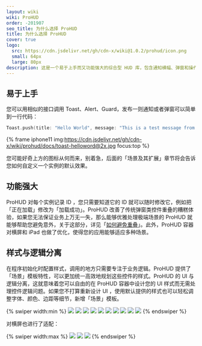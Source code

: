 ```yaml
---
layout: wiki
wiki: ProHUD
order: -201907
seo_title: 为什么选择 ProHUD
title: 为什么选择 ProHUD
cover: true
logo:
  src: https://cdn.jsdelivr.net/gh/cdn-x/wiki@1.0.2/prohud/icon.png
  small: 64px
  large: 80px
description: 这是一个易于上手而又功能强大的综合型 HUD 库，包含通知横幅、弹窗和操作表。使用 ProHUD 能够轻松管理多个 HUD 实例、更新数据或避免重叠。您还可以完全定制 UI 样式以满足业务要求。
---
```



## 易于上手

您可以用相似的接口调用 Toast、Alert、Guard，发布一则通知或者弹窗可以简单到一行代码：

```swift
Toast.push(title: "Hello World", message: "This is a test message from ProHUD.")
```


{% frame iphone11 img:https://cdn.jsdelivr.net/gh/cdn-x/wiki/prohud/docs/toast-helloword@2x.jpg focus:top %}

您可能好奇上方的图标从何而来，别着急，后面的「场景及其扩展」章节将会告诉您如何自定义一个实例的默认效果。


## 功能强大

ProHUD 对每个实例记录 ID ，您只需要知道它的 ID 就可以随时修改它，例如把「正在加载」修改为「加载成功」。ProHUD 改善了传统弹窗类控件重叠的糟糕体验，如果您无法保证业务上万无一失，那么能够优雅处理极端场景的 ProHUD 就能够帮助您避免意外，关于这部分，详见「[如何避免重叠](/wiki/prohud/alert/#如何避免重叠)」。此外，ProHUD 容器对横屏和 iPad 也做了优化，使得您的应用能够适应多种场景。

## 样式与逻辑分离

在程序初始化时配置样式，调用的地方只需要专注于业务逻辑。ProHUD 提供了「场景」模板特性，可以更加统一高效地规划这些控件的样式。ProHUD 的 UI 与逻辑分离，这就意味着您可以自由的在 ProHUD 容器中设计您的 UI 样式而无需处理控件逻辑问题。如果您不打算重新设计 UI ，使用默认提供的样式也可以轻松调整字体、颜色、边距等细节，新增「场景」模板。

{% swiper width:min %}
![](https://cdn.jsdelivr.net/gh/cdn-x/wiki@1.0.2/prohud/screenshot01.png)
![](https://cdn.jsdelivr.net/gh/cdn-x/wiki@1.0.2/prohud/screenshot02.png)
![](https://cdn.jsdelivr.net/gh/cdn-x/wiki@1.0.2/prohud/screenshot03.png)
![](https://cdn.jsdelivr.net/gh/cdn-x/wiki@1.0.2/prohud/screenshot04.png)
![](https://cdn.jsdelivr.net/gh/cdn-x/wiki@1.0.2/prohud/screenshot05.png)
![](https://cdn.jsdelivr.net/gh/cdn-x/wiki@1.0.2/prohud/screenshot06.png)
![](https://cdn.jsdelivr.net/gh/cdn-x/wiki@1.0.2/prohud/screenshot07.png)
![](https://cdn.jsdelivr.net/gh/cdn-x/wiki@1.0.2/prohud/screenshot08.png)
![](https://cdn.jsdelivr.net/gh/cdn-x/wiki@1.0.2/prohud/screenshot09.png)
![](https://cdn.jsdelivr.net/gh/cdn-x/wiki@1.0.2/prohud/screenshot10.png)
{% endswiper %}

对横屏也进行了适配：

{% swiper width:max %}
![](https://cdn.jsdelivr.net/gh/cdn-x/wiki@1.0.2/prohud/screenshot11.png)
![](https://cdn.jsdelivr.net/gh/cdn-x/wiki@1.0.2/prohud/screenshot12.png)
![](https://cdn.jsdelivr.net/gh/cdn-x/wiki@1.0.2/prohud/screenshot13.png)
{% endswiper %}

